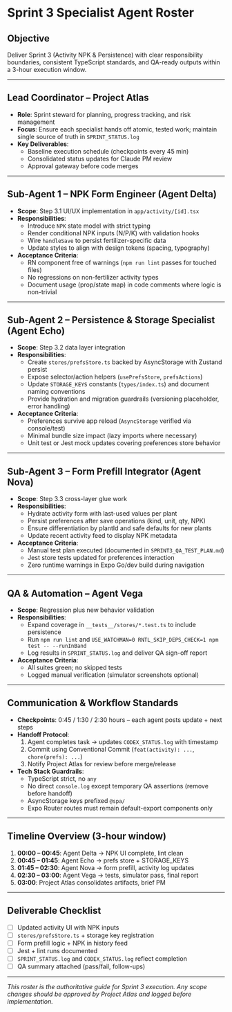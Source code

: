 # Sprint 3 Specialist Agent Roster

## Objective
Deliver Sprint 3 (Activity NPK & Persistence) with clear responsibility boundaries, consistent TypeScript standards, and QA-ready outputs within a 3-hour execution window.

---

## Lead Coordinator – **Project Atlas**
- **Role**: Sprint steward for planning, progress tracking, and risk management
- **Focus**: Ensure each specialist hands off atomic, tested work; maintain single source of truth in `SPRINT_STATUS.log`
- **Key Deliverables**:
  - Baseline execution schedule (checkpoints every 45 min)
  - Consolidated status updates for Claude PM review
  - Approval gateway before code merges

---

## Sub-Agent 1 – **NPK Form Engineer (Agent Delta)**
- **Scope**: Step 3.1 UI/UX implementation in `app/activity/[id].tsx`
- **Responsibilities**:
  - Introduce `NPK` state model with strict typing
  - Render conditional NPK inputs (N/P/K) with validation hooks
  - Wire `handleSave` to persist fertilizer-specific data
  - Update styles to align with design tokens (spacing, typography)
- **Acceptance Criteria**:
  - RN component free of warnings (`npm run lint` passes for touched files)
  - No regressions on non-fertilizer activity types
  - Document usage (prop/state map) in code comments where logic is non-trivial

---

## Sub-Agent 2 – **Persistence & Storage Specialist (Agent Echo)**
- **Scope**: Step 3.2 data layer integration
- **Responsibilities**:
  - Create `stores/prefsStore.ts` backed by AsyncStorage with Zustand persist
  - Expose selector/action helpers (`usePrefsStore`, `prefsActions`)
  - Update `STORAGE_KEYS` constants (`types/index.ts`) and document naming conventions
  - Provide hydration and migration guardrails (versioning placeholder, error handling)
- **Acceptance Criteria**:
  - Preferences survive app reload (`AsyncStorage` verified via console/test)
  - Minimal bundle size impact (lazy imports where necessary)
  - Unit test or Jest mock updates covering preferences store behavior

---

## Sub-Agent 3 – **Form Prefill Integrator (Agent Nova)**
- **Scope**: Step 3.3 cross-layer glue work
- **Responsibilities**:
  - Hydrate activity form with last-used values per plant
  - Persist preferences after save operations (kind, unit, qty, NPK)
  - Ensure differentiation by plantId and safe defaults for new plants
  - Update recent activity feed to display NPK metadata
- **Acceptance Criteria**:
  - Manual test plan executed (documented in `SPRINT3_QA_TEST_PLAN.md`)
  - Jest store tests updated for preferences interaction
  - Zero runtime warnings in Expo Go/dev build during navigation

---

## QA & Automation – **Agent Vega**
- **Scope**: Regression plus new behavior validation
- **Responsibilities**:
  - Expand coverage in `__tests__/stores/*.test.ts` to include persistence
  - Run `npm run lint` and `USE_WATCHMAN=0 RNTL_SKIP_DEPS_CHECK=1 npm test -- --runInBand`
  - Log results in `SPRINT_STATUS.log` and deliver QA sign-off report
- **Acceptance Criteria**:
  - All suites green; no skipped tests
  - Logged manual verification (simulator screenshots optional)

---

## Communication & Workflow Standards
- **Checkpoints**: 0:45 / 1:30 / 2:30 hours – each agent posts update + next steps
- **Handoff Protocol**:
  1. Agent completes task → updates `CODEX_STATUS.log` with timestamp
  2. Commit using Conventional Commit (`feat(activity): ...`, `chore(prefs): ...`)
  3. Notify Project Atlas for review before merge/release
- **Tech Stack Guardrails**:
  - TypeScript strict, no `any`
  - No direct `console.log` except temporary QA assertions (remove before handoff)
  - AsyncStorage keys prefixed `@spa/`
  - Expo Router routes must remain default-export components only

---

## Timeline Overview (3-hour window)
1. **00:00 – 00:45**: Agent Delta → NPK UI complete, lint clean
2. **00:45 – 01:45**: Agent Echo → prefs store + STORAGE_KEYS
3. **01:45 – 02:30**: Agent Nova → form prefill, activity log updates
4. **02:30 – 03:00**: Agent Vega → tests, simulator pass, final report
5. **03:00**: Project Atlas consolidates artifacts, brief PM

---

## Deliverable Checklist
- [ ] Updated activity UI with NPK inputs
- [ ] `stores/prefsStore.ts` + storage key registration
- [ ] Form prefill logic + NPK in history feed
- [ ] Jest + lint runs documented
- [ ] `SPRINT_STATUS.log` and `CODEX_STATUS.log` reflect completion
- [ ] QA summary attached (pass/fail, follow-ups)

---

*This roster is the authoritative guide for Sprint 3 execution. Any scope changes should be approved by Project Atlas and logged before implementation.*
